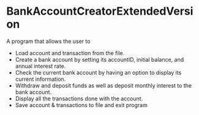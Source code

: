 # BankAccountCreatorExtendedVersion


A program that allows the user to                
- Load account and transaction from the file.
- Create a bank account by setting its accountID, initial balance, and annual interest rate.
- Check the current bank account by having an option to display its current information.
- Withdraw and deposit funds as well as deposit monthly interest to the bank account.
- Display all the transactions done with the account.
- Save account & transactions to file and exit program
